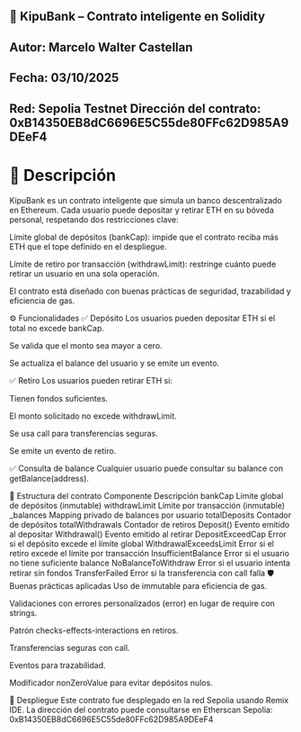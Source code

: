 ## 🏦 KipuBank – Contrato inteligente en Solidity
## Autor: Marcelo Walter Castellan 
## Fecha: 03/10/2025 
## Red: Sepolia Testnet Dirección del contrato: 0xB14350EB8dC6696E5C55de80FFc62D985A9DEeF4

# 📌 Descripción
KipuBank es un contrato inteligente que simula un banco descentralizado en Ethereum. Cada usuario puede depositar y retirar ETH en su bóveda personal, respetando dos restricciones clave:

Límite global de depósitos (bankCap): impide que el contrato reciba más ETH que el tope definido en el despliegue.

Límite de retiro por transacción (withdrawLimit): restringe cuánto puede retirar un usuario en una sola operación.

El contrato está diseñado con buenas prácticas de seguridad, trazabilidad y eficiencia de gas.

⚙️ Funcionalidades
✅ Depósito
Los usuarios pueden depositar ETH si el total no excede bankCap.

Se valida que el monto sea mayor a cero.

Se actualiza el balance del usuario y se emite un evento.

✅ Retiro
Los usuarios pueden retirar ETH si:

Tienen fondos suficientes.

El monto solicitado no excede withdrawLimit.

Se usa call para transferencias seguras.

Se emite un evento de retiro.

✅ Consulta de balance
Cualquier usuario puede consultar su balance con getBalance(address).

🧱 Estructura del contrato
Componente	Descripción
bankCap	Límite global de depósitos (inmutable)
withdrawLimit	Límite por transacción (inmutable)
_balances	Mapping privado de balances por usuario
totalDeposits	Contador de depósitos
totalWithdrawals	Contador de retiros
Deposit()	Evento emitido al depositar
Withdrawal()	Evento emitido al retirar
DepositExceedCap	Error si el depósito excede el límite global
WithdrawalExceedsLimit	Error si el retiro excede el límite por transacción
InsufficientBalance	Error si el usuario no tiene suficiente balance
NoBalanceToWithdraw	Error si el usuario intenta retirar sin fondos
TransferFailed	Error si la transferencia con call falla
🛡️ Buenas prácticas aplicadas
Uso de immutable para eficiencia de gas.

Validaciones con errores personalizados (error) en lugar de require con strings.

Patrón checks-effects-interactions en retiros.

Transferencias seguras con call.

Eventos para trazabilidad.

Modificador nonZeroValue para evitar depósitos nulos.

🚀 Despliegue
Este contrato fue desplegado en la red Sepolia usando Remix IDE. La dirección del contrato puede consultarse en Etherscan Sepolia: 0xB14350EB8dC6696E5C55de80FFc62D985A9DEeF4


